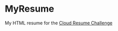 # MyResume
My HTML resume for the [Cloud Resume Challenge](https://cloudresumechallenge.dev/ "Cloud Resume Challenge")
